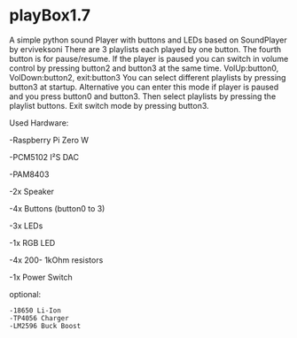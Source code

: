 # playBox1.7
A simple python sound Player with buttons and LEDs based on SoundPlayer by erviveksoni
There are 3 playlists each played by one button. The fourth button is for pause/resume. 
If the player is paused you can switch in volume control by pressing button2 and button3 at the same time. VolUp:button0, VolDown:button2, exit:button3
You can select different playlists by pressing button3 at startup. Alternative you can enter this mode if player is paused and you press button0 and button3. Then select playlists by pressing the playlist buttons. Exit switch mode by pressing button3.

Used Hardware:

-Raspberry Pi Zero W

-PCM5102 I²S DAC 

-PAM8403

-2x Speaker 

-4x Buttons (button0 to 3)

-3x LEDs 

-1x RGB LED

-4x 200- 1kOhm resistors

-1x Power Switch


optional:

    -18650 Li-Ion
    -TP4056 Charger
    -LM2596 Buck Boost
    

